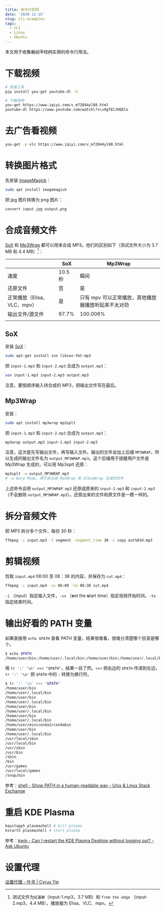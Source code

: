 ```yaml
---
title: 命令行实例
date: '2020-12-25'
slug: cli-examples
tags:
  - CLI
  - Linux
  - Ubuntu
---
```


<!--more-->

本文用于收集~~我记不住的~~实用的命令行用法。

# 下载视频

```bash
# 安装工具
pip install you-get youtube-dl -U

# 下载视频
you-get https://www.iqiyi.com/v_m72044yl88.html
youtube-dl https://www.youtube.com/watch\?v\=9gfECJHQElo
```

# 去广告看视频

```bash
you-get -p vlc https://www.iqiyi.com/v_m72044yl88.html
```

# 转换图片格式

先安装 [ImageMagick](https://imagemagick.org/)：

```bash
sudo apt install imagemagick
```

把 jpg 图片转换为 png 图片：

```bash
convert input.jpg output.png
```

# 合成音频文件

[SoX](http://sox.sourceforge.net/) 和 [Mp3Wrap](http://mp3wrap.sourceforge.net/) 都可以用来合成 MP3。他们的区别如下（测试文件大小为 3.7 MB 和 4.4 MB）[^env]：

|                             | SoX                                             | Mp3Wrap                                             |
| --------------------------- | ----------------------------------------------- | --------------------------------------------------- |
| 速度                        | 10.5 秒                                         | 瞬间                                                |
| 还原文件                    | 否                                              | 是                                                  |
| 正常播放（Elisa、VLC、mpv） | 是                                              | 只有 mpv 可以正常播放，其他播放器播放听起来不太对劲 |
| 输出文件/源文件         | 97.7%<!--8,278,912 / (3,899,155 + 4,575,372)--> | 100.006%<!--8,475,040 / (3,899,155 + 4,575,372)-->  |
|                             |                                                 |                                                     |

[^env]: 测试文件为`紅蓮華`（input-1.mp3，3.7 MB）和 `from the edge` （input-2.mp3，4.4 MB），播放器为 Elisa、VLC、mpv。

## SoX

安装 [SoX](http://sox.sourceforge.net/)：

```bash
sudo apt-get install sox libsox-fmt-mp3
```

把 `input-1.mp3` 和 `input-2.mp3` 合成为 `output.mp3`：

```bash
sox input-1.mp3 input-2.mp3 output.mp3
```

注意，要按顺序输入待合成的 MP3，把输出文件写在最后。

## Mp3Wrap

安装：

```bash
sudo apt install mp3wrap mp3splt
```

把 `input-1.mp3` 和 `input-2.mp3` 合成为 `output.mp3`：

```bash
mp3wrap output.mp3 input-1.mp3 input-2.mp3
```

注意，这次是先写输出文件，再写输入文件。输出的文件会加上后缀 `MP3WRAP`，所以生成的输出文件名为 `output_MP3WRAP.mp3`。这个后缀用于提醒用户文件是 Mp3Wrap 生成的，可以用 Mp3splt 还原：

```bash
mp3splt -w output_MP3WRAP.mp3
# -w Warp Mode，用于拆分由 Mp3Wrap 和 AlbumWrap 生成的文件
```

上述命令会把 `output_MP3WRAP.mp3` 还原成原来的 `input-1.mp3` 和 `input-2.mp3`（不会删除 `output_MP3WRAP.mp3`）。还原出来的文件和原文件是一模一样的。

# 拆分音频文件

把 MP3 拆分多个文件，每份 30 秒：

```bash
ffmpeg -i input.mp3 -f segment -segment_time 30 -c copy out%03d.mp3
```

# 剪辑视频

剪取 `input.mp4` 06:00 至 08：38 的内容，并保存为 `cut.mp4`：

```bash
ffmpeg -i input.mp4 -ss 06:00 -to 08:38 cut.mp4
```

`-i` （input）指定输入文件，`-ss` （**s**et the **s**tart time）指定视频开始时间，`-to` 指定结束时间。

# 输出好看的 PATH 变量

如果直接用 `echo $PATH` 查看 PATH 变量，结果很难看，很难分清楚哪个目录是哪个。

```bash
$ echo $PATH
/home/user/bin:/home/user/.local/bin:/home/user/bin:/home/user/.local/bin:/home/user/bin:/home/user/.local/bin:/home/user/bin:/home/user/.local/bin:/home/user/miniconda3/condabin:/home/user/bin:/home/user/.local/bin:/usr/local/sbin:/usr/local/bin:/usr/sbin:/usr/bin:/sbin:/bin:/usr/games:/usr/local/games:/snap/bin
```

用 `tr ':' '\n' <<< "$PATH"`，结果一目了然。`<<<` 把右边的 `$PATH` 传递到左边，`tr ':' '\n'` 把 `$PATH` 中的 `:` 转换为换行符。

```bash
$ tr ':' '\n' <<< "$PATH"
/home/user/bin
/home/user/.local/bin
/home/user/bin
/home/user/.local/bin
/home/user/bin
/home/user/.local/bin
/home/user/bin
/home/user/.local/bin
/home/user/miniconda3/condabin
/home/user/bin
/home/user/.local/bin
/usr/local/sbin
/usr/local/bin
/usr/sbin
/usr/bin
/sbin
/bin
/usr/games
/usr/local/games
/snap/bin
```

参考：[shell - Show PATH in a human-readable way - Unix & Linux Stack Exchange](https://unix.stackexchange.com/a/80153/447708)

# 重启 KDE Plasma

```bash
kquitapp5 plasmashell # kill plasma
kstart5 plasmashell # start plasma
```

参考：[kwin - Can I restart the KDE Plasma Desktop without logging out? - Ask Ubuntu](https://askubuntu.com/a/481738/1154635)

# 设置代理

[设置代理 - 叶寻 | Cyrus Yip](/post/2021/03/24/configure-proxy/)
